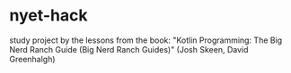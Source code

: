 # nyet-hack
study project by the lessons from the book: "Kotlin Programming: The Big Nerd Ranch Guide (Big Nerd Ranch Guides)" (Josh Skeen, David Greenhalgh)
